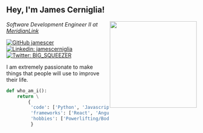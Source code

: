 <h2> Hey, I'm James Cerniglia! </h2>
<img align='right' src="https://oldschool.runescape.wiki/images/8/8c/Strength_cape_emote.gif" width="230">
<p><em>Software Development Engineer II at <a href="https://www.meridianlink.com/">MeridianLink</a>
</em></p>

[![GitHub jamescer](https://img.shields.io/github/followers/jamescer?label=follow&style=social)](https://github.com/jamescer)
[![Linkedin: jamescerniglia](https://img.shields.io/badge/-jamescerniglia-blue?style=flat-square&logo=Linkedin&logoColor=white&link=https://www.linkedin.com/in/jamescerniglia/)](https://www.linkedin.com/in/jamescerniglia/)
[![Twitter: BIG_SQUEEZER](https://img.shields.io/twitter/follow/BIG_SQUEEZER?style=social)](https://twitter.com/BIG_SQUEEZER)

I am extremely passionate to make things that people will use to improve their life.

```python
def who_am_i():
    return \
        {
         'code': ['Python', 'Javascript', 'Java', 'Typescript', 'HTML', 'CSS'],
         'frameworks': ['React', 'Angular', 'VueJS', 'Spring' ],
         'hobbies': ['Powerlifting/Bodybuilding', 'Video game dev/player', 'Artist']
         }
```
